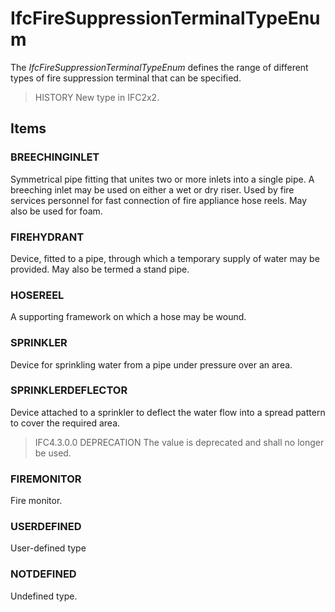# IfcFireSuppressionTerminalTypeEnum

The _IfcFireSuppressionTerminalTypeEnum_ defines the range of different types of fire suppression terminal that can be specified.
<!-- end of short definition -->


> HISTORY New type in IFC2x2.

## Items

### BREECHINGINLET
Symmetrical pipe fitting that unites two or more inlets into a single pipe. A breeching inlet may be used on either a wet or dry riser. Used by fire services personnel for fast connection of fire appliance hose reels. May also be used for foam.

### FIREHYDRANT
Device, fitted to a pipe, through which a temporary supply of water may be provided. May also be termed a stand pipe.

### HOSEREEL
A supporting framework on which a hose may be wound.

### SPRINKLER
Device for sprinkling water from a pipe under pressure over an area.

### SPRINKLERDEFLECTOR
Device attached to a sprinkler to deflect the water flow into a spread pattern to cover the required area.
> IFC4.3.0.0 DEPRECATION The value is deprecated and shall no longer be used.

### FIREMONITOR
Fire monitor.

### USERDEFINED
User-defined type

### NOTDEFINED
Undefined type.

